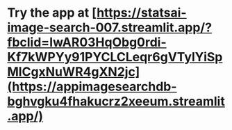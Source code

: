 # Try the app at [https://statsai-image-search-007.streamlit.app/?fbclid=IwAR03HqObg0rdi-Kf7kWPYy91PYCLCLeqr6gVTylYiSpMlCgxNuWR4gXN2jc](https://appimagesearchdb-bghvgku4fhakucrz2xeeum.streamlit.app/)




